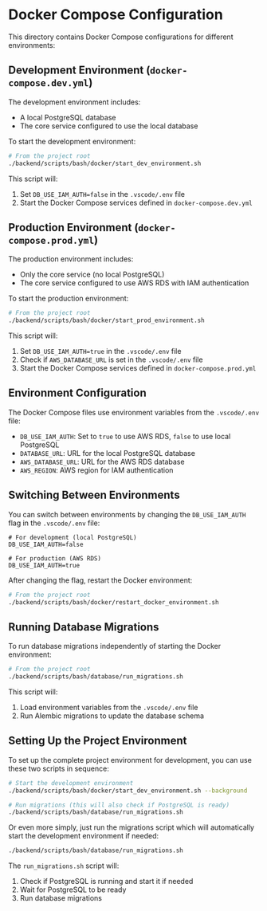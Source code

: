 # Docker Compose Configuration

This directory contains Docker Compose configurations for different environments:

## Development Environment (`docker-compose.dev.yml`)

The development environment includes:
- A local PostgreSQL database
- The core service configured to use the local database

To start the development environment:

```bash
# From the project root
./backend/scripts/bash/docker/start_dev_environment.sh
```

This script will:
1. Set `DB_USE_IAM_AUTH=false` in the `.vscode/.env` file
2. Start the Docker Compose services defined in `docker-compose.dev.yml`

## Production Environment (`docker-compose.prod.yml`)

The production environment includes:
- Only the core service (no local PostgreSQL)
- The core service configured to use AWS RDS with IAM authentication

To start the production environment:

```bash
# From the project root
./backend/scripts/bash/docker/start_prod_environment.sh
```

This script will:
1. Set `DB_USE_IAM_AUTH=true` in the `.vscode/.env` file
2. Check if `AWS_DATABASE_URL` is set in the `.vscode/.env` file
3. Start the Docker Compose services defined in `docker-compose.prod.yml`

## Environment Configuration

The Docker Compose files use environment variables from the `.vscode/.env` file:

- `DB_USE_IAM_AUTH`: Set to `true` to use AWS RDS, `false` to use local PostgreSQL
- `DATABASE_URL`: URL for the local PostgreSQL database
- `AWS_DATABASE_URL`: URL for the AWS RDS database
- `AWS_REGION`: AWS region for IAM authentication

## Switching Between Environments

You can switch between environments by changing the `DB_USE_IAM_AUTH` flag in the `.vscode/.env` file:

```
# For development (local PostgreSQL)
DB_USE_IAM_AUTH=false

# For production (AWS RDS)
DB_USE_IAM_AUTH=true
```

After changing the flag, restart the Docker environment:

```bash
# From the project root
./backend/scripts/bash/docker/restart_docker_environment.sh
```

## Running Database Migrations

To run database migrations independently of starting the Docker environment:

```bash
# From the project root
./backend/scripts/bash/database/run_migrations.sh
```

This script will:
1. Load environment variables from the `.vscode/.env` file
2. Run Alembic migrations to update the database schema

## Setting Up the Project Environment

To set up the complete project environment for development, you can use these two scripts in sequence:

```bash
# Start the development environment
./backend/scripts/bash/docker/start_dev_environment.sh --background

# Run migrations (this will also check if PostgreSQL is ready)
./backend/scripts/bash/database/run_migrations.sh
```

Or even more simply, just run the migrations script which will automatically start the development environment if needed:

```bash
./backend/scripts/bash/database/run_migrations.sh
```

The `run_migrations.sh` script will:
1. Check if PostgreSQL is running and start it if needed
2. Wait for PostgreSQL to be ready
3. Run database migrations
